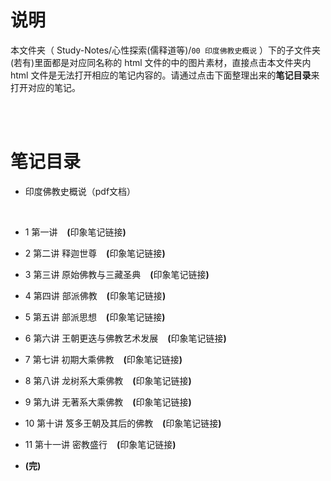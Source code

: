 # 说明
本文件夹（ Study-Notes/心性探索(儒释道等)/`00 印度佛教史概说` ）下的子文件夹(若有)里面都是对应同名称的 html 文件的中的图片素材，直接点击本文件夹内 html 文件是无法打开相应的笔记内容的。请通过点击下面整理出来的**笔记目录**来打开对应的笔记。

<br>
<br>


# 笔记目录
* <a href="https://kdocs.cn/l/ccoCll17ihRH" style="text-decoration:none">印度佛教史概说（pdf文档）</a>

<br>

* <a href="https://abrachan.github.io/Study-Notes/心性探索(儒释道等)/00%20印度佛教史概说/1%20第一讲.html" style="text-decoration:none">1 第一讲</a> &ensp; **(**<a href="https://app.yinxiang.com/shard/s22/nl/24419242/bc9ee317-43f8-4fff-a166-2990538b5492" style="text-decoration:none">印象笔记链接</a>**)**

* <a href="https://abrachan.github.io/Study-Notes/心性探索(儒释道等)/00%20印度佛教史概说/2%20第二讲%20释迦世尊.html" style="text-decoration:none">2 第二讲 释迦世尊</a> &ensp; **(**<a href="https://app.yinxiang.com/shard/s22/nl/24419242/64a72483-a5cf-4d2a-a9e7-5aa6d5ce80f6" style="text-decoration:none">印象笔记链接</a>**)**

* <a href="https://abrachan.github.io/Study-Notes/心性探索(儒释道等)/00%20印度佛教史概说/3%20第三讲%20原始佛教与三藏圣典.html" style="text-decoration:none">3 第三讲 原始佛教与三藏圣典</a> &ensp; **(**<a href="https://app.yinxiang.com/shard/s22/nl/24419242/69337c19-e58c-4310-a14f-63d783eb8f70" style="text-decoration:none">印象笔记链接</a>**)**

* <a href="https://abrachan.github.io/Study-Notes/心性探索(儒释道等)/00%20印度佛教史概说/4%20第四讲%20部派佛教.html" style="text-decoration:none">4 第四讲 部派佛教</a> &ensp; **(**<a href="https://app.yinxiang.com/shard/s22/nl/24419242/4f0f582d-6efc-425a-bbdb-77a1dffd9754" style="text-decoration:none">印象笔记链接</a>**)**

* <a href="https://abrachan.github.io/Study-Notes/心性探索(儒释道等)/00%20印度佛教史概说/5%20第五讲%20部派思想.html" style="text-decoration:none">5 第五讲 部派思想</a> &ensp; **(**<a href="https://app.yinxiang.com/shard/s22/nl/24419242/b6080645-02f5-44a3-944f-efb1b24a1ba1" style="text-decoration:none">印象笔记链接</a>**)**

* <a href="https://abrachan.github.io/Study-Notes/心性探索(儒释道等)/00%20印度佛教史概说/6%20第六讲%20王朝更迭与佛教艺术发展.html" style="text-decoration:none">6 第六讲 王朝更迭与佛教艺术发展</a> &ensp; **(**<a href="https://app.yinxiang.com/shard/s22/nl/24419242/bf8783af-9a1e-4e25-a0d8-a4c1fa857a84" style="text-decoration:none">印象笔记链接</a>**)**

* <a href="https://abrachan.github.io/Study-Notes/心性探索(儒释道等)/00%20印度佛教史概说/7%20第七讲%20初期大乘佛教.html" style="text-decoration:none">7 第七讲 初期大乘佛教</a> &ensp; **(**<a href="https://app.yinxiang.com/shard/s22/nl/24419242/1996d872-73db-42ef-9269-f7e6f573b7a5" style="text-decoration:none">印象笔记链接</a>**)**

* <a href="https://abrachan.github.io/Study-Notes/心性探索(儒释道等)/00%20印度佛教史概说/8%20第八讲%20龙树系大乘佛教.html" style="text-decoration:none">8 第八讲 龙树系大乘佛教</a> &ensp; **(**<a href="https://app.yinxiang.com/shard/s22/nl/24419242/848439f7-67fd-4bfe-a2d8-0d304d0a5990" style="text-decoration:none">印象笔记链接</a>**)**

* <a href="https://abrachan.github.io/Study-Notes/心性探索(儒释道等)/00%20印度佛教史概说/9%20第九讲%20无著系大乘佛教.html" style="text-decoration:none">9 第九讲 无著系大乘佛教</a> &ensp; **(**<a href="https://app.yinxiang.com/shard/s22/nl/24419242/f9874a48-a8a8-4356-99c4-2378a1aef1f8" style="text-decoration:none">印象笔记链接</a>**)**

* <a href="https://abrachan.github.io/Study-Notes/心性探索(儒释道等)/00%20印度佛教史概说/10%20第十讲%20笈多王朝及其后的佛教.html" style="text-decoration:none">10 第十讲 笈多王朝及其后的佛教</a> &ensp; **(**<a href="https://app.yinxiang.com/shard/s22/nl/24419242/e330b69d-ee96-43f0-b2c2-427d930643d0" style="text-decoration:none">印象笔记链接</a>**)**

* <a href="https://abrachan.github.io/Study-Notes/心性探索(儒释道等)/00%20印度佛教史概说/11%20第十一讲%20密教盛行.html" style="text-decoration:none">11 第十一讲 密教盛行</a> &ensp; **(**<a href="https://app.yinxiang.com/shard/s22/nl/24419242/af00892b-f288-4b1f-b9da-1b3178812344" style="text-decoration:none">印象笔记链接</a>**)**

* **(完)**
